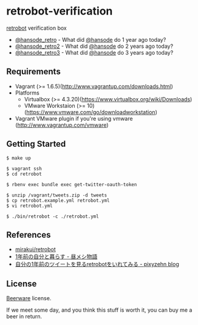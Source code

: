 retrobot-verification
=====================

[retrobot](https://github.com/mirakui/retrobot) verification box

+ [@hansode_retro](https://twitter.com/hansode_retro) - What did [@hansode](https://twitter.com/hansode) do 1 year ago today?
+ [@hansode_retro2](https://twitter.com/hansode_retro2) - What did [@hansode](https://twitter.com/hansode) do 2 years ago today?
+ [@hansode_retro3](https://twitter.com/hansode_retro3) - What did [@hansode](https://twitter.com/hansode) do 3 years ago today?

Requirements
------------

+ Vagrant (>= 1.6.5)(http://www.vagrantup.com/downloads.html)
+ Platforms
  + Virtualbox (>= 4.3.20)(https://www.virtualbox.org/wiki/Downloads)
  + VMware Workstaion (>= 10)(https://www.vmware.com/go/downloadworkstation)
+ Vagrant VMware plugin if you're using vmware (http://www.vagrantup.com/vmware)

Getting Started
---------------

```
$ make up
```

```
$ vagrant ssh
$ cd retrobot
```

```
$ rbenv exec bundle exec get-twitter-oauth-token

$ unzip /vagrant/tweets.zip -d tweets
$ cp retrobot.example.yml retrobot.yml
$ vi retrobot.yml

$ ./bin/retrobot -c ./retrobot.yml
```

References
----------

+ [mirakui/retrobot](https://github.com/mirakui/retrobot)
+ [1年前の自分と暮らす - 昼メシ物語](http://blog.mirakui.com/entry/2014/01/25/174428)
+ [自分の1年前のツイートを見るretrobotをいれてみる - pixyzehn blog](http://rikei-webmemo.hateblo.jp/entry/2014/03/15/103512)

License
-------

[Beerware](http://en.wikipedia.org/wiki/Beerware) license.

If we meet some day, and you think this stuff is worth it, you can buy me a beer in return.
